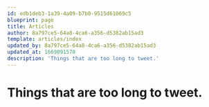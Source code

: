 ```yaml
---
id: edb1deb3-1a39-4a09-b7b0-9515d61069c5
blueprint: page
title: Articles
author: 8a797ce5-64a8-4ca6-a356-d5382ab15ad3
template: articles/index
updated_by: 8a797ce5-64a8-4ca6-a356-d5382ab15ad3
updated_at: 1669891570
description: 'Things that are too long to tweet.'
---
```

# Things that are too long to tweet.